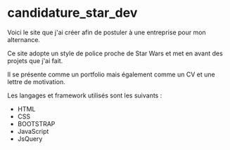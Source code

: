# candidature_star_dev
Voici le site que j'ai créer afin de postuler à une entreprise pour mon alternance.

Ce site adopte un style de police proche de Star Wars et met en avant des projets que j'ai fait.

Il se présente comme un portfolio mais également comme un CV et une lettre de motivation.

Les langages et framework utilisés sont les suivants :

- HTML
- CSS
- BOOTSTRAP
- JavaScript
- JsQuery

